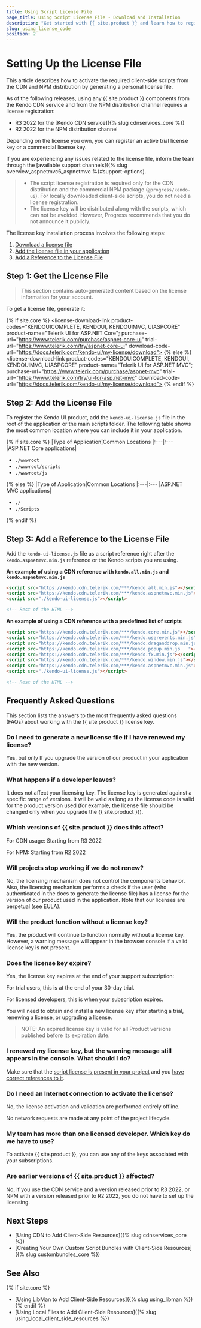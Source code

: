 ```yaml
---
title: Using Script License File
page_title: Using Script License File - Download and Installation
description: "Get started with {{ site.product }} and learn how to register the script license file required for the client-side scripts from the CDN and NPM distribution."
slug: using_license_code
position: 2
---
```


# Setting Up the License File

This article describes how to activate the required client-side scripts from the CDN and NPM distribution by generating a personal license file.

As of the following releases, using any {{ site.product }} components from the Kendo CDN service and from the NPM distribution channel requires a license registration:

* R3 2022 for the [Kendo CDN service]({% slug cdnservices_core %})
* R2 2022 for the NPM distribution channel

Depending on the license you own, you can register an active trial license key or a commercial license key.

If you are experiencing any issues related to the license file, inform the team through the [available support channels]({% slug overview_aspnetmvc6_aspnetmvc %}#support-options).

>* The script license registration is required only for the CDN distribution and the commercial NPM package (`@progress/kendo-ui`). For locally downloaded client-side scripts, you do not need a license registration.
>* The license key will be distributed along with the scripts, which can not be avoided. However, Progress recommends that you do not announce it publicly.

The license key installation process involves the following steps:

1. [Download a license file](#step-1-get-the-license-file)
2. [Add the license file in your application](#step-2-add-the-license-file)
3. [Add a Reference to the License File](#step-3-add-a-reference-to-the-license-file)

## Step 1: Get the License File

> This section contains auto-generated content based on the license information for your account.

To get a license file, generate it:

<link rel="stylesheet" href="https://d3fu8oi3wk1rz4.cloudfront.net/kendo-docs-demos-assets/2.1.2/styles/license-key/styles.css" />
<script src="https://d3fu8oi3wk1rz4.cloudfront.net/kendo-docs-demos-assets/2.1.2/scripts/license-key/index.js"></script>

{% if site.core %}
<license-download-link
product-codes="KENDOUICOMPLETE, KENDOUI, KENDOUIMVC, UIASPCORE"
product-name="Telerik UI for ASP.NET Core";
purchase-url="https://www.telerik.com/purchase/aspnet-core-ui"
trial-url="https://www.telerik.com/try/aspnet-core-ui"
download-code-url="https://docs.telerik.com/kendo-ui/my-license/download">
</license-download-link>
{% else %}
<license-download-link
product-codes="KENDOUICOMPLETE, KENDOUI, KENDOUIMVC, UIASPCORE"
product-name="Telerik UI for ASP.NET MVC";
purchase-url="https://www.telerik.com/purchase/aspnet-mvc"
trial-url="https://www.telerik.com/try/ui-for-asp.net-mvc"
download-code-url="https://docs.telerik.com/kendo-ui/my-license/download">
</license-download-link>
{% endif %}

## Step 2: Add the License File

To register the Kendo UI product, add the `kendo-ui-license.js` file in the root of the application or the main scripts folder. The following table shows the most common location where you can include it in your application.

{% if site.core %}
|Type of Application|Common Locations
|:---|:---
|ASP.NET Core applications|<ul><li><code>./wwwroot</code></li><li><code>./wwwroot/scripts</code></li><li><code>./wwwroot/js</code></li></ul>
{% else %}
|Type of Application|Common Locations
|:---|:---
|ASP.NET MVC applications|<ul><li><code>./</code></li><li><code>./Scripts</code></li></ul>
{% endif %}

## Step 3: Add a Reference to the License File

Add the `kendo-ui-license.js` file as a script reference right after the `kendo.aspnetmvc.min.js` reference or the Kendo scripts you are using.

**An example of using a CDN reference with `kendo.all.min.js` and `kendo.aspnetmvc.min.js`**
```html
<script src="https://kendo.cdn.telerik.com/***/kendo.all.min.js"></script>
<script src="https://kendo.cdn.telerik.com/***/kendo.aspnetmvc.min.js"></script>
<script src="./kendo-ui-license.js"></script>

<!-- Rest of the HTML -->
```

**An example of using a CDN reference with a predefined list of scripts**
```html
<script src="https://kendo.cdn.telerik.com/***/kendo.core.min.js"></script>
<script src="https://kendo.cdn.telerik.com/***/kendo.userevents.min.js"></script>
<script src="https://kendo.cdn.telerik.com/***/kendo.draganddrop.min.js"></script>
<script src="https://kendo.cdn.telerik.com/***/kendo.popup.min.js	"></script>
<script src="https://kendo.cdn.telerik.com/***/kendo.fx.min.js"></script>
<script src="https://kendo.cdn.telerik.com/***/kendo.window.min.js"></script>
<script src="https://kendo.cdn.telerik.com/***/kendo.aspnetmvc.min.js"></script>
<script src="./kendo-ui-license.js"></script>

<!-- Rest of the HTML -->
```

## Frequently Asked Questions

This section lists the answers to the most frequently asked questions (FAQs) about working with the {{ site.product }} license key.

### Do I need to generate a new license file if I have renewed my license?
Yes, but only If you upgrade the version of our product in your application with the new version.

### What happens if a developer leaves?
It does not  affect your licensing key. The license key is generated against a specific range of versions. It will be valid as long as the license code is valid for the product version used (for example, the license file should be changed only when you upgrade the {{ site.product }}).

### Which versions of {{ site.product }} does this affect?

For CDN usage: Starting from R3 2022

For NPM: Starting from R2 2022

### Will projects stop working if we do not renew?
No, the licensing mechanism does not control the components behavior. Also, the licensing mechanism performs a check if the user (who authenticated in the docs to generate the license file) has a license for the version of our product used in the application. Note that our licenses are perpetual (see EULA).

### Will the product function without a license key?
Yes, the product will continue to function normally without a license key. However, a warning message will appear in the browser console if a valid license key is not present.

### Does the license key expire?
Yes, the license key expires at the end of your support subscription:

For trial users, this is at the end of your 30-day trial.

For licensed developers, this is when your subscription expires.

You will need to obtain and install a new license key after starting a trial, renewing a license, or upgrading a license.

> NOTE: An expired license key is valid for all Product versions published before its expiration date.

### I renewed my license key, but the warning message still appears in the console. What should I do?
Make sure that the [script license is present in your project](#step-2-add-the-license-file) and you [have correct references to it](#step-3-add-a-reference-to-the-license-file).

### Do I need an Internet connection to activate the license?
No, the license activation and validation are performed entirely offline.

No network requests are made at any point of the project lifecycle.

### My team has more than one licensed developer. Which key do we have to use?
To activate {{ site.product }}, you can use any of the keys associated with your subscriptions.

### Are earlier versions of {{ site.product }} affected?
No, if you use the CDN service and a version released prior to R3 2022, or NPM with a version released prior to R2 2022, you do not have to set up the licensing.


## Next Steps

* [Using CDN to Add Client-Side Resources]({% slug cdnservices_core %})
* [Creating Your Own Custom Script Bundles with Client-Side Resources]({% slug custombundles_core %})

## See Also

{% if site.core %}
* [Using LibMan to Add Client-Side Resources]({% slug using_libman %})
    {% endif %}
* [Using Local Files to Add Client-Side Resources]({% slug using_local_client_side_resources %})
